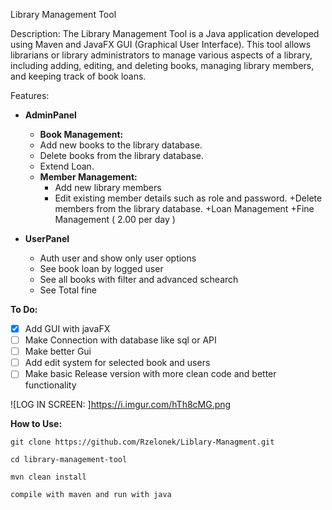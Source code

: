Library Management Tool

Description:
The Library Management Tool is a Java application developed using Maven and JavaFX GUI (Graphical User Interface). This tool allows librarians or library administrators to manage various aspects of a library, including adding, editing, and deleting books, managing library members, and keeping track of book loans.


Features:


+ **AdminPanel** 
  +   **Book Management:**
    + Add new books to the library database.
    + Delete books from the library database.
    + Extend Loan.
  + **Member Management:**
    + Add new library members
    + Edit existing member details such as role and password.
    +Delete members from the library database.
    +Loan Management
    +Fine Management ( 2.00 per day ) 

+ **UserPanel**
  + Auth user and show only user options 
  + See book loan by logged user 
  + See all books with filter and advanced schearch
  + See Total fine 
  
**To Do:**
- [x] Add GUI with javaFX
- [ ] Make Connection with database like sql or API
- [ ] Make better Gui
- [ ] Add edit system for selected book and users
- [ ] Make basic Release version with more clean code and better functionality

![LOG IN SCREEN: ]https://i.imgur.com/hTh8cMG.png

**How to Use:**
```
git clone https://github.com/Rzelonek/Liblary-Managment.git
```
```
cd library-management-tool
```
```
mvn clean install
```
```
compile with maven and run with java
```
